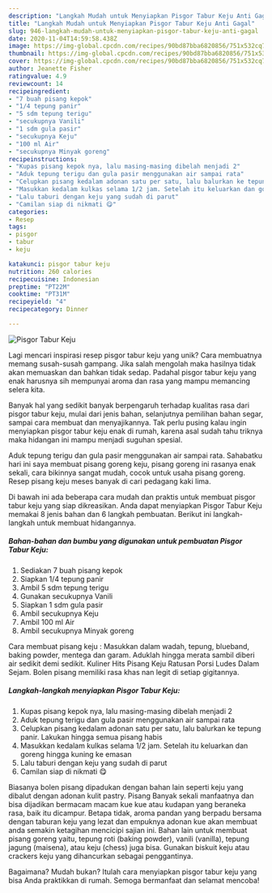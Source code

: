 ```yaml
---
description: "Langkah Mudah untuk Menyiapkan Pisgor Tabur Keju Anti Gagal"
title: "Langkah Mudah untuk Menyiapkan Pisgor Tabur Keju Anti Gagal"
slug: 946-langkah-mudah-untuk-menyiapkan-pisgor-tabur-keju-anti-gagal
date: 2020-11-04T14:59:58.438Z
image: https://img-global.cpcdn.com/recipes/90bd87bba6820856/751x532cq70/pisgor-tabur-keju-foto-resep-utama.jpg
thumbnail: https://img-global.cpcdn.com/recipes/90bd87bba6820856/751x532cq70/pisgor-tabur-keju-foto-resep-utama.jpg
cover: https://img-global.cpcdn.com/recipes/90bd87bba6820856/751x532cq70/pisgor-tabur-keju-foto-resep-utama.jpg
author: Jeanette Fisher
ratingvalue: 4.9
reviewcount: 14
recipeingredient:
- "7 buah pisang kepok"
- "1/4 tepung panir"
- "5 sdm tepung terigu"
- "secukupnya Vanili"
- "1 sdm gula pasir"
- "secukupnya Keju"
- "100 ml Air"
- "secukupnya Minyak goreng"
recipeinstructions:
- "Kupas pisang kepok nya, lalu masing-masing dibelah menjadi 2"
- "Aduk tepung terigu dan gula pasir menggunakan air sampai rata"
- "Celupkan pisang kedalam adonan satu per satu, lalu balurkan ke tepung panir. Lakukan hingga semua pisang habis"
- "Masukkan kedalam kulkas selama 1/2 jam. Setelah itu keluarkan dan goreng hingga kuning ke emasan"
- "Lalu taburi dengan keju yang sudah di parut"
- "Camilan siap di nikmati 😋"
categories:
- Resep
tags:
- pisgor
- tabur
- keju

katakunci: pisgor tabur keju 
nutrition: 260 calories
recipecuisine: Indonesian
preptime: "PT22M"
cooktime: "PT31M"
recipeyield: "4"
recipecategory: Dinner

---
```



![Pisgor Tabur Keju](https://img-global.cpcdn.com/recipes/90bd87bba6820856/751x532cq70/pisgor-tabur-keju-foto-resep-utama.jpg)

Lagi mencari inspirasi resep pisgor tabur keju yang unik? Cara membuatnya memang susah-susah gampang. Jika salah mengolah maka hasilnya tidak akan memuaskan dan bahkan tidak sedap. Padahal pisgor tabur keju yang enak harusnya sih mempunyai aroma dan rasa yang mampu memancing selera kita.

Banyak hal yang sedikit banyak berpengaruh terhadap kualitas rasa dari pisgor tabur keju, mulai dari jenis bahan, selanjutnya pemilihan bahan segar, sampai cara membuat dan menyajikannya. Tak perlu pusing kalau ingin menyiapkan pisgor tabur keju enak di rumah, karena asal sudah tahu triknya maka hidangan ini mampu menjadi suguhan spesial.

Aduk tepung terigu dan gula pasir menggunakan air sampai rata. Sahabatku hari ini saya membuat pisang goreng keju, pisang goreng ini rasanya enak sekali, cara bikinnya sangat mudah, cocok untuk usaha pisang goreng. Resep pisang keju meses banyak di cari pedagang kaki lima.


Di bawah ini ada beberapa cara mudah dan praktis untuk membuat pisgor tabur keju yang siap dikreasikan. Anda dapat menyiapkan Pisgor Tabur Keju memakai 8 jenis bahan dan 6 langkah pembuatan. Berikut ini langkah-langkah untuk membuat hidangannya.

<!--inarticleads1-->

##### Bahan-bahan dan bumbu yang digunakan untuk pembuatan Pisgor Tabur Keju:

1. Sediakan 7 buah pisang kepok
1. Siapkan 1/4 tepung panir
1. Ambil 5 sdm tepung terigu
1. Gunakan secukupnya Vanili
1. Siapkan 1 sdm gula pasir
1. Ambil secukupnya Keju
1. Ambil 100 ml Air
1. Ambil secukupnya Minyak goreng


Cara membuat pisang keju : Masukkan dalam wadah, tepung, blueband, baking powder, mentega dan garam. Aduklah hingga merata sambil diberi air sedikit demi sedikit. Kuliner Hits Pisang Keju Ratusan Porsi Ludes Dalam Sejam. Bolen pisang memiliki rasa khas nan legit di setiap gigitannya. 

<!--inarticleads2-->

##### Langkah-langkah menyiapkan Pisgor Tabur Keju:

1. Kupas pisang kepok nya, lalu masing-masing dibelah menjadi 2
1. Aduk tepung terigu dan gula pasir menggunakan air sampai rata
1. Celupkan pisang kedalam adonan satu per satu, lalu balurkan ke tepung panir. Lakukan hingga semua pisang habis
1. Masukkan kedalam kulkas selama 1/2 jam. Setelah itu keluarkan dan goreng hingga kuning ke emasan
1. Lalu taburi dengan keju yang sudah di parut
1. Camilan siap di nikmati 😋


Biasanya bolen pisang dipadukan dengan bahan lain seperti keju yang dibalut dengan adonan kulit pastry. Pisang Banyak sekali manfaatnya dan bisa dijadikan bermacam macam kue kue atau kudapan yang beraneka rasa, baik itu dicampur. Betapa tidak, aroma pandan yang berpadu bersama dengan taburan keju yang lezat dan empuknya adonan kue akan membuat anda semakin ketagihan mencicipi sajian ini. Bahan lain untuk membuat pisang goreng yaitu, tepung roti (baking powder), vanili (vanilla), tepung jagung (maisena), atau keju (chess) juga bisa. Gunakan biskuit keju atau crackers keju yang dihancurkan sebagai penggantinya. 

Bagaimana? Mudah bukan? Itulah cara menyiapkan pisgor tabur keju yang bisa Anda praktikkan di rumah. Semoga bermanfaat dan selamat mencoba!
